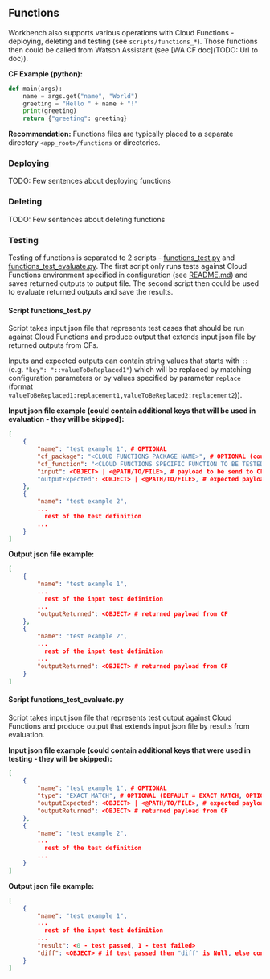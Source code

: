 ## Functions
Workbench also supports various operations with Cloud Functions - deploying, deleting and testing (see `scripts/functions_*`).
Those functions then could be called from Watson Assistant (see [WA CF doc](TODO: Url to doc)).

**CF Example (python):**
```python
def main(args):
    name = args.get("name", "World")
    greeting = "Hello " + name + "!"
    print(greeting)
    return {"greeting": greeting}
```
**Recommendation:** Functions files are typically placed to a separate directory `<app_root>/functions` or directories.

### Deploying
TODO: Few sentences about deploying functions

### Deleting
TODO: Few sentences about deleting functions

### Testing
Testing of functions is separated to 2 scripts - [functions_test.py](/scripts/functions_test.py) and [functions_test_evaluate.py](/scripts/functions_test_evaluate.py).
The first script only runs tests against Cloud Functions environment specified in configuration (see [README.md](/README.md))
and saves returned outputs to output file. The second script then could be used to evaluate returned outputs and save the results.

#### Script functions_test.py
Script takes input json file that represents test cases that should be run against
Cloud Functions and produce output that extends input json file by returned outputs
from CFs.

Inputs and expected outputs can contain string values that starts with `::`
(e.g. `"key": "::valueToBeReplaced1"`) which will be replaced by matching
configuration parameters or by values specified by parameter `replace`
(format `valueToBeReplaced1:replacement1,valueToBeReplaced2:replacement2`)).

**Input json file example (could contain additional keys that will be used in evaluation - they will be skipped):**
```json
[
    {
        "name": "test example 1", # OPTIONAL
        "cf_package": "<CLOUD FUNCTIONS PACKAGE NAME>", # OPTIONAL (could be provided directly to script, at least one has to be specified, test level overrides global script one)
        "cf_function": "<CLOUD FUNCTIONS SPECIFIC FUNCTION TO BE TESTED>", # --||--
        "input": <OBJECT> | <@PATH/TO/FILE>, # payload to be send to CF (could be specified as a relative or absolute path to the file that contains json file, e.g. "input": "@inputs/test_example_1.json")
        "outputExpected": <OBJECT> | <@PATH/TO/FILE>, # expected payload to be return from CF (--||--)
    },
    {
        "name": "test example 2",
        ...
          rest of the test definition
        ...
    }
]
```

**Output json file example:**
```json
[
    {
        "name": "test example 1",
        ...
          rest of the input test definition
        ...
        "outputReturned": <OBJECT> # returned payload from CF
    },
    {
        "name": "test example 2",
        ...
          rest of the input test definition
        ...
        "outputReturned": <OBJECT> # returned payload from CF
    }
]
```

#### Script functions_test_evaluate.py
Script takes input json file that represents test output against Cloud
Functions and produce output that extends input json file by results
from evaluation.

**Input json file example (could contain additional keys that were used in testing - they will be skipped):**
```json
[
    {
        "name": "test example 1", # OPTIONAL
        "type": "EXACT_MATCH", # OPTIONAL (DEFAULT = EXACT_MATCH, OPTIONS = [EXACT_MATCH])
        "outputExpected": <OBJECT> | <@PATH/TO/FILE>, # expected payload to be return from CF (--||--)
        "outputReturned": <OBJECT> # returned payload from CF
    },
    {
        "name": "test example 2",
        ...
          rest of the test definition
        ...
    }
]
```

**Output json file example:**
```json
[
    {
        "name": "test example 1",
        ...
          rest of the input test definition
        ...
        "result": <0 - test passed, 1 - test failed>
        "diff": <OBJECT> # if test passed then "diff" is Null, else contains object that represents differences
    }
]
```
